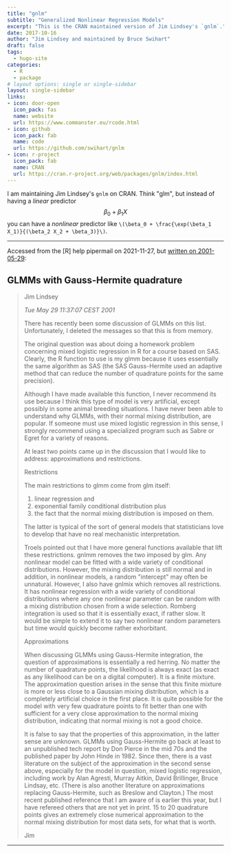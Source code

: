 ```yaml
---
title: "gnlm"
subtitle: "Generalized Nonlinear Regression Models"
excerpt: "This is the CRAN maintained version of Jim Lindsey's `gnlm`."
date: 2017-10-16
author: "Jim Lindsey and maintained by Bruce Swihart"
draft: false
tags:
  - hugo-site
categories:
  - R
  - package
# layout options: single or single-sidebar
layout: single-sidebar
links:
- icon: door-open
  icon_pack: fas
  name: website
  url: https://www.commanster.eu/rcode.html
- icon: github
  icon_pack: fab
  name: code
  url: https://github.com/swihart/gnlm
- icon: r-project
  icon_pack: fab
  name: CRAN
  url: https://cran.r-project.org/web/packages/gnlm/index.html
---
```


I am maintaining Jim Lindsey's `gnlm` on CRAN. Think "glm", but instead of having a *linear* predictor $$\beta_0 + \beta_1 X$$ you can have a *nonlinear* predictor like `\(\beta_0 + \frac{\exp(\beta_1 X_1)}{(\beta_2 X_2 + \beta_3)}\)`.

---


  
Accessed from the [R] help pipermail on 2021-11-27, but [written on 2001-05-29](https://stat.ethz.ch/pipermail/r-help/2001-May/013037.html):

## GLMMs with Gauss-Hermite quadrature

> Jim Lindsey
>
> *Tue May 29 11:37:07 CEST 2001*
>
> There has recently been some discussion of GLMMs on this list.
> Unfortunately, I deleted the messages so that this is from memory.
>
> The original question was about doing a homework problem concerning
> mixed logistic regression in R for a course based on SAS. Clearly, the
> R function to use is my glmm because it uses essentially the same
> algorithm as SAS (the SAS Gauss-Hermite used an adaptive method that
> can reduce the number of quadrature points for the same precision).
>
> Although I have made available this function, I never recommend its
> use because I think this type of model is very artificial, except
> possibly in some animal breeding situations. I have never been able to
> understand why GLMMs, with their normal mixing distribution, are
> popular. If someone must use mixed logistic regression in this sense,
> I strongly recommend using a specialized program such as Sabre or
> Egret for a variety of reasons.
>
> At least two points came up in the discussion that I would like to
> address: approximations and restrictions.
>
> Restrictions
>
> The main restrictions to glmm come from glm itself: 
>
>  1) linear regression and 
>  2) exponential family conditional distribution plus 
>  3) the fact that the normal mixing distribution is imposed on them.
>
> The latter is typical of the sort of general models that statisticians
> love to develop that have no real mechanistic interpretation.
> 
> Troels pointed out that I have more general functions available that
> lift these restrictions. gnlmm removes the two imposed by glm. Any
> nonlinear model can be fitted with a wide variety of conditional
> distributions. However, the mixing distribution is still normal and in
> addition, in nonlinear models, a random "intercept" may often be
> unnatural. However, I also have gnlmix which removes all restrictions.
> It has nonlinear regression with a wide variety of conditional
> distributions where any one nonlinear parameter can be random with a
> mixing distribution chosen from a wide selection. Romberg integration is
> used so that it is essentially exact, if rather slow. It would be
> simple to extend it to say two nonlinear random parameters but time
> would quickly become rather exhorbitant.
> 
> Approximations
> 
> When discussing GLMMs using Gauss-Hermite integration, the question of
> approximations is essentially a red herring. No matter the number of
> quadrature points, the likelihood is always exact (as exact as any
> likelihood can be on a digital computer). It is a finite mixture. The
> approximation question arises in the sense that this finite mixture is
> more or less close to a Gaussian mixing distribution, which is a
> completely artificial choice in the first place. It is quite possible
> for the model with very few quadrature points to fit better than one
> with sufficient for a very close approximation to the normal mixing
> distribution, indicating that normal mixing is not a good choice.
> 
> It is false to say that the properties of this approximation, in the
> latter sense are unknown. GLMMs using Gauss-Hermite go back at least
> to an unpublished tech report by Don Pierce in the mid 70s and the
> published paper by John Hinde in 1982. Since then, there is a vast
> literature on the subject of the approximation in the second sense
> above, especially for the model in question, mixed logistic
> regression, including work by Alan Agresti, Murray Aitkin, David
> Brillinger, Bruce Lindsay, etc.  (There is also another literature on
> approximations replacing Gauss-Hermite, such as Breslow and Clayton.)
> The most recent published reference that I am aware of is earlier this
> year, but I have refereed others that are not yet in print. 15 to 20
> quadrature points gives an extremely close numerical approximation to
> the normal mixing distribution for most data sets, for what that is
> worth.
>
>   Jim



---
